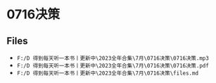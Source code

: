 # 0716决策

## Files

- `F:/D 得到每天听一本书丨更新中\2023全年合集\7月\0716决策\0716决策.mp3`
- `F:/D 得到每天听一本书丨更新中\2023全年合集\7月\0716决策\0716决策.pdf`
- `F:/D 得到每天听一本书丨更新中\2023全年合集\7月\0716决策\files.md`
